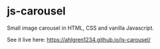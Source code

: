 # js-carousel

Small image carousel in HTML, CSS and vanilla Javascript.

See it live here: https://ahlgren1234.github.io/js-carousel/
